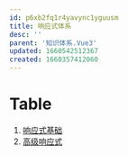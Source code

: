 ```yaml
---
id: p6xb2fq1r4yavync1yguusm
title: 响应式体系
desc: ''
parent: '知识体系.Vue3'
updated: 1660542512367
created: 1660357412060
---
```

# Table
1. [响应式基础](知识体系.Vue3.响应式体系.响应式API与工具.md)
2. [高级响应式](知识体系.Vue3.响应式体系.响应式的进阶.md)